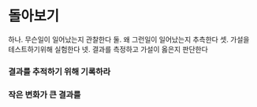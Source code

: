 # 돌아보기

하나. 무슨일이 일어났는지 관찰한다
둘. 왜 그런일이 일어났는지 추측한다
셋. 가설을 테스트하기위해 실험한다
넷. 결과를 측정하고 가설이 옳은지 판단한다 

### 결과를 추적하기 위해 기록하라
### 작은 변화가 큰 결과를 
